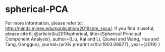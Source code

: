 # spherical-PCA
For more information, please refer to: http://minds.mines.edu/publication/2019sdm_spca/.
If you find it useful, please cite it:
@article{liu2019spherical,
  title={Spherical Principal Component Analysis},
  author={Liu, Kai and Li, Qiuwei and Wang, Hua and Tang, Gongguo},
  journal={arXiv preprint arXiv:1903.06877},
  year={2019}
}
